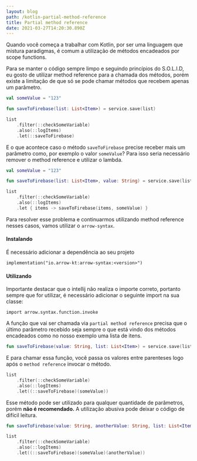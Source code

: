 ```yaml
---
layout: blog
path: /kotlin-partial-method-reference
title: Partial method reference
date: 2021-03-27T14:20:30.890Z
---
```

Quando você começa a trabalhar com Kotlin, por ser uma linguagem que mistura paradigmas, é comum a utilização de métodos encadeados por scope functions. 

Para se manter o código sempre limpo e seguindo princípios do S.O.L.I.D, eu gosto de utilizar method reference para a chamada dos métodos, porém existe a limitação de que só se pode chamar métodos que recebem apenas um parâmetro.

```kotlin
val someValue = "123"

fun saveToFirebase(list: List<Item>) = service.save(list)

list
    .filter(::checkSomeVariable)
    .also(::logItems)
    .let(::saveToFirebase)
```

E o que acontece caso o método `saveToFirebase` precise receber mais um parâmetro como, por exemplo o valor `someValue`? Para isso seria necessário remover o method reference e utilizar o lambda.

```kotlin
val someValue = "123"

fun saveToFirebase(list: List<Item>, value: String) = service.save(list, value)

list
    .filter(::checkSomeVariable)
    .also(::logItems)
    .let { items -> saveToFirebase(items, someValue) }
```

Para resolver esse problema e continuarmos utilizando method reference nesses casos, vamos utilizar o `arrow-syntax`.

#### Instalando

É necessário adicionar a dependência ao seu projeto

`implementation("io.arrow-kt:arrow-syntax:<version>")`

#### Utilizando

Importante destacar que o intellij não realiza o importe correto, portanto sempre que for utilizar, é necessário adicionar o seguinte import na sua classe:

`import arrow.syntax.function.invoke`

A função que vai ser chamada via `partial method reference` precisa que o último parâmetro recebido seja sempre o que está vindo dos métodos encadeados como no nosso exemplo uma lista de itens.

```kotlin
fun saveToFirebase(value: String, list: List<Item>) = service.save(list, value)
```

E para chamar essa função, você passa os valores entre parenteses logo após o `method reference` invocar o método.

```kotlin
list
    .filter(::checkSomeVariable)
    .also(::logItems)
    .let((::saveToFirebase)(someValue))
```

Esse método pode ser utilizado para qualquer quantidade de parâmetros, porém **não é recomendado.** A utilização abusiva pode deixar o código de difícil leitura.

```kotlin
fun saveToFirebase(value: String, anotherValue: String, list: List<Item>) = service.save(list, value)

list
    .filter(::checkSomeVariable)
    .also(::logItems)
    .let((::saveToFirebase)(someValue)(anotherValue))
```
